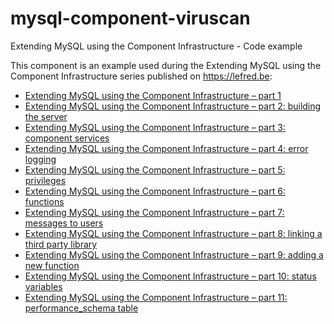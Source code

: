 # mysql-component-viruscan
Extending MySQL using the Component Infrastructure - Code example

This component is an example used during the Extending MySQL using the Component Infrastructure series published on https://lefred.be:

* [Extending MySQL using the Component Infrastructure – part 1](https://lefred.be/content/extending-mysql-using-the-component-infrastructure-part-1/)
* [Extending MySQL using the Component Infrastructure – part 2: building the server](https://lefred.be/content/extending-mysql-using-the-component-infrastructure-part-2-building-the-server/)
* [Extending MySQL using the Component Infrastructure – part 3: component services](https://lefred.be/content/extending-mysql-using-the-component-infrastructure-part-3-component-services/)
* [Extending MySQL using the Component Infrastructure – part 4: error logging](https://lefred.be/content/extending-mysql-using-the-component-infrastructure-part-4-error-logging/)
* [Extending MySQL using the Component Infrastructure – part 5: privileges](https://lefred.be/content/extending-mysql-using-the-component-infrastructure-part-5-privileges/)
* [Extending MySQL using the Component Infrastructure – part 6: functions](https://lefred.be/content/extending-mysql-using-the-component-infrastructure-part-6-functions/)
* [Extending MySQL using the Component Infrastructure – part 7: messages to users](https://lefred.be/content/extending-mysql-using-the-component-infrastructure-part-7-messages-to-users/)
* [Extending MySQL using the Component Infrastructure – part 8: linking a third party library](https://lefred.be/content/extending-mysql-using-the-component-infrastructure-part-8-linking-a-third-party-library/)
* [Extending MySQL using the Component Infrastructure – part 9: adding a new function](https://lefred.be/content/extending-mysql-using-the-component-infrastructure-part-9-adding-a-new-function/)
* [Extending MySQL using the Component Infrastructure – part 10: status variables](https://lefred.be/content/extending-mysql-using-the-component-infrastructure-part-10-status-variables/)
* [Extending MySQL using the Component Infrastructure – part 11: performance_schema table](https://lefred.be/content/extending-mysql-using-the-component-infrastructure-part-11-performance_schema-table/)
